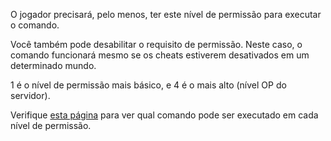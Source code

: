 O jogador precisará, pelo menos, ter este nível de permissão para executar o comando.

Você também pode desabilitar o requisito de permissão. Neste caso, o comando funcionará mesmo se os cheats estiverem desativados em um determinado mundo.

1 é o nível de permissão mais básico, e 4 é o mais alto (nível OP do servidor).

Verifique [esta página](https://mcreator.net/wiki/command-permission-levels) para ver qual comando pode ser executado em cada nível de permissão.